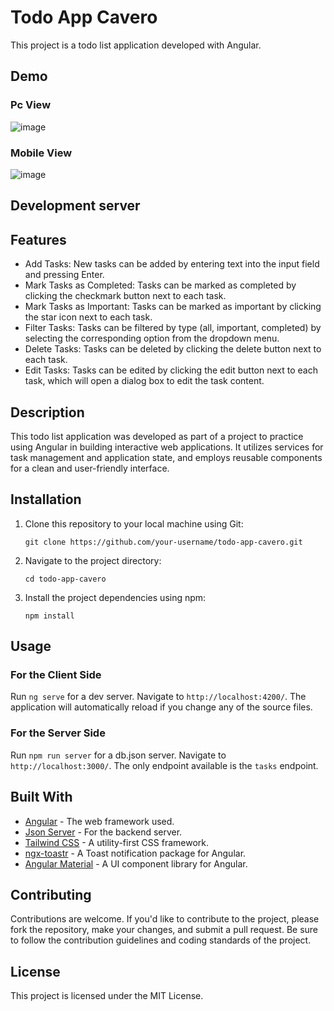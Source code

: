 # Todo App Cavero

This project is a todo list application developed with Angular.

## Demo
### Pc View
![image](https://github.com/iska1234/todo-app-cavero/assets/119825666/605fc190-776d-482b-98e8-7f3618584650)

### Mobile View

![image](https://github.com/iska1234/todo-app-cavero/assets/119825666/9391a993-7236-48b9-87b4-c06d70f43cb5)


## Development server

## Features
<ul>
  <li>Add Tasks: New tasks can be added by entering text into the input field and pressing Enter. </li> 
  <li>Mark Tasks as Completed: Tasks can be marked as completed by clicking the checkmark button next to each task.</li>
  <li>Mark Tasks as Important: Tasks can be marked as important by clicking the star icon next to each task.</li>
  <li>Filter Tasks: Tasks can be filtered by type (all, important, completed) by selecting the corresponding option from the dropdown menu.</li>
  <li>Delete Tasks: Tasks can be deleted by clicking the delete button next to each task.</li>
  <li>Edit Tasks: Tasks can be edited by clicking the edit button next to each task, which will open a dialog box to edit the task content.</li>
</ul>



## Description

This todo list application was developed as part of a project to practice using Angular in building interactive web applications. It utilizes services for task management and application state, and employs reusable components for a clean and user-friendly interface.


## Installation

<ol>
  <li>Clone this repository to your local machine using Git:
  </li>
  <pre><code>git clone https://github.com/your-username/todo-app-cavero.git</code></pre>

  <li>Navigate to the project directory:</li>
<pre><code>cd todo-app-cavero</code></pre>

  <li>Install the project dependencies using npm:</li>
<pre><code>npm install</code></pre>

</ol>

## Usage

### For the Client Side
Run `ng serve` for a dev server. Navigate to `http://localhost:4200/`. The application will automatically reload if you change any of the source files.

### For the Server Side
Run `npm run server` for a db.json server. Navigate to `http://localhost:3000/`. The only endpoint available is the `tasks` endpoint.


## Built With

<ul>
  <li><a href="https://angular.io" target="_blank">Angular</a> - The web framework used.</li>
  <li><a href="https://www.npmjs.com/package/json-server">Json Server</a> - For the backend server.</li>
  <li><a href="https://tailwindcss.com" target="_blank">Tailwind CSS</a> - A utility-first CSS framework.</li>
  <li><a href="https://www.npmjs.com/package/ngx-toastr?source=post_page-----185ac435011e----------------------" target="_blank">ngx-toastr</a> - A Toast notification package for Angular.</li>
  <li><a href="https://material.angular.io" target="_blank">Angular Material</a> - A UI component library for Angular.</li>
</ul>


## Contributing

Contributions are welcome. If you'd like to contribute to the project, please fork the repository, make your changes, and submit a pull request. Be sure to follow the contribution guidelines and coding standards of the project.

## License

This project is licensed under the MIT License.
